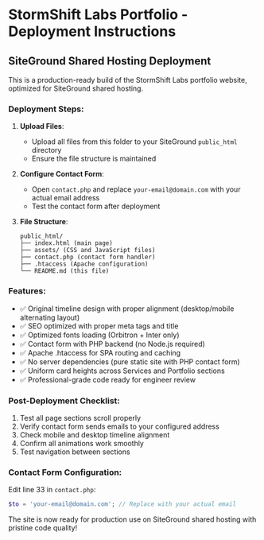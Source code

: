 # StormShift Labs Portfolio - Deployment Instructions

## SiteGround Shared Hosting Deployment

This is a production-ready build of the StormShift Labs portfolio website, optimized for SiteGround shared hosting.

### Deployment Steps:

1. **Upload Files**: 
   - Upload all files from this folder to your SiteGround `public_html` directory
   - Ensure the file structure is maintained

2. **Configure Contact Form**:
   - Open `contact.php` and replace `your-email@domain.com` with your actual email address
   - Test the contact form after deployment

3. **File Structure**:
   ```
   public_html/
   ├── index.html (main page)
   ├── assets/ (CSS and JavaScript files)
   ├── contact.php (contact form handler)
   ├── .htaccess (Apache configuration)
   └── README.md (this file)
   ```

### Features:
- ✅ Original timeline design with proper alignment (desktop/mobile alternating layout)
- ✅ SEO optimized with proper meta tags and title
- ✅ Optimized fonts loading (Orbitron + Inter only)
- ✅ Contact form with PHP backend (no Node.js required)
- ✅ Apache .htaccess for SPA routing and caching
- ✅ No server dependencies (pure static site with PHP contact form)
- ✅ Uniform card heights across Services and Portfolio sections
- ✅ Professional-grade code ready for engineer review

### Post-Deployment Checklist:
1. Test all page sections scroll properly
2. Verify contact form sends emails to your configured address
3. Check mobile and desktop timeline alignment
4. Confirm all animations work smoothly
5. Test navigation between sections

### Contact Form Configuration:
Edit line 33 in `contact.php`:
```php
$to = 'your-email@domain.com'; // Replace with your actual email
```

The site is now ready for production use on SiteGround shared hosting with pristine code quality!